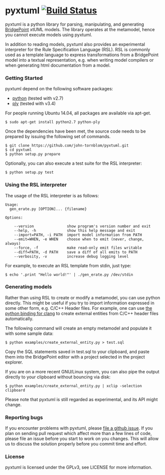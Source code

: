 pyxtuml		[![Build Status](https://travis-ci.org/john-tornblom/pyxtuml.svg?branch=master)](https://travis-ci.org/john-tornblom/pyxtuml)
========
pyxtuml is a python library for parsing, manipulating, and generating [BridgePoint](https://www.xtuml.org) xtUML models. The library operates at the metamodel, hence you cannot execute models using pyxtuml. 

In addition to reading models, pyxtuml also provides an experimental interpreter for the Rule Specification Language (RSL). RSL is commonly used as a template language to express transformations from a BridgePoint model into a textual representation, e.g. when writing model compilers or when generating html documentation from a model. 

### Getting Started
pyxtuml depend on the following software packages:
* [python](http://python.org) (tested with v2.7)
* [ply](http://www.dabeaz.com/ply) (tested with v3.4)

For people running Ubuntu 14.04, all packages are available via apt-get.
```
$ sudo apt-get install python2.7 python-ply
```

Once the dependencies have been met, the source code needs to be prepared by issuing the following set of commands.
```
$ git clone https://github.com/john-tornblom/pyxtuml.git
$ cd pyxtuml
$ python setup.py prepare
```

Optionally, you can also execute a test suite for the RSL interpreter:
```
$ python setup.py test
```

### Using the RSL interpreter
The usage of the RSL interpreter is as follows:
```
Usage:
  gen_erate.py [OPTION]... {filename}

Options:

	--version               show program's version number and exit
	--help, -h              show this help message and exit
	--import=PATH, -i PATH  import model information from PATH
	--emit=WHEN, -e WHEN    choose when to emit (never, change, always)
	--force, -f             make read-only emit files writable
	--diff=PATH, -d PATH    save a diff of all emits to PATH
	--verbosity, -v         increase debug logging level
```

For example, to execute an RSL template from stdin, just type:
```
$ echo '.print "Hello world!"' | ./gen_erate.py /dev/stdin
```

### Generating models
Rather than using RSL to create or modify a metamodel, you can use python directly. 
This might be useful if you try to import information expressed in some other form, e.g. C/C++ Header files.
For example, one can use [the python binding for clang](https://github.com/llvm-mirror/clang/tree/master/bindings/python) to create external entities from C/C++ header files automatically.

The following command will create an empty metamodel and populate it with some sample data:
```
$ python examples/create_external_entity.py > test.sql
```
Copy the SQL statements saved in test.sql to your clipboard, and paste them into the BridgePoint editor with a project selected in the project explorer.

If you are on a more recent GNU/Linux system, you can also pipe the output directly to your clipboard without bouncing via disk:
```
$ python examples/create_external_entity.py | xclip -selection clipboard
```

Please note that pyxtuml is still regarded as experimental, and its API might change.

### Reporting bugs
If you encounter problems with pyxtuml, please [file a github issue](https://github.com/john-tornblom/pyxtuml/issues/new). 
If you plan on sending pull request which affect more than a few lines of code, please file an issue before you start to work on you changes.
This will allow us to discuss the solution properly before you commit time and effort.

### License
pyxtuml is licensed under the GPLv3, see LICENSE for more information.
